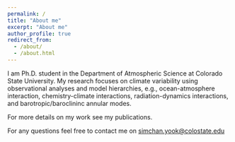 ```yaml
---
permalink: /
title: "About me"
excerpt: "About me"
author_profile: true
redirect_from: 
  - /about/
  - /about.html
---
```


I am Ph.D. student in the Department of Atmospheric Science at Colorado State University. My research focuses on climate variability using observational analyses and model hierarchies, e.g., ocean-atmosphere interaction, chemistry-climate interactions, radiation-dynamics interactions, and barotropic/baroclininc annular modes.

For more details on my work see my publications.

For any questions feel free to contact me on simchan.yook@colostate.edu
